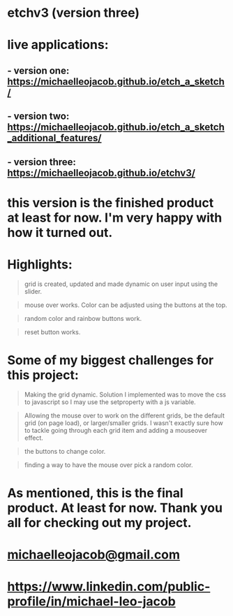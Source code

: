 # etchv3 (version three)

# live applications:

## - version one: https://michaelleojacob.github.io/etch_a_sketch/

## - version two: https://michaelleojacob.github.io/etch_a_sketch_additional_features/

## - version three: https://michaelleojacob.github.io/etchv3/

# this version is the finished product at least for now. I'm very happy with how it turned out.

# Highlights:

> grid is created, updated and made dynamic on user input using the slider.

> mouse over works. Color can be adjusted using the buttons at the top.

> random color and rainbow buttons work.

> reset button works.

# Some of my biggest challenges for this project:

> Making the grid dynamic. Solution I implemented was to move the css to javascript so I may use the setproperty with a js variable.

> Allowing the mouse over to work on the different grids, be the default grid (on page load), or larger/smaller grids. I wasn't exactly sure how to tackle going through each grid item and adding a mouseover effect.

> the buttons to change color.

> finding a way to have the mouse over pick a random color.

# As mentioned, this is the final product. At least for now. Thank you all for checking out my project.

# michaelleojacob@gmail.com

# https://www.linkedin.com/public-profile/in/michael-leo-jacob
